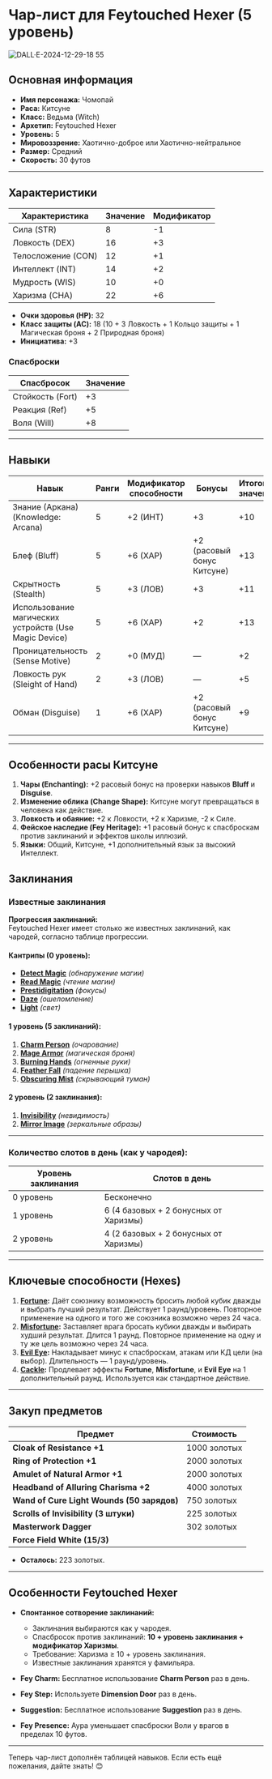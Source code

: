 # Чар-лист для Feytouched Hexer (5 уровень)

![DALL·E-2024-12-29-18 55](https://github.com/user-attachments/assets/28fc8171-2d0b-4806-844e-10dee643c6f3)

## Основная информация
- **Имя персонажа:** Чомопай  
- **Раса:** Китсуне  
- **Класс:** Ведьма (Witch)  
- **Архетип:** Feytouched Hexer  
- **Уровень:** 5  
- **Мировоззрение:** Хаотично-доброе или Хаотично-нейтральное  
- **Размер:** Средний  
- **Скорость:** 30 футов  

---

## Характеристики
| Характеристика | Значение | Модификатор |
|----------------|----------|-------------|
| Сила (STR)     | 8        | -1          |
| Ловкость (DEX) | 16       | +3          |
| Телосложение (CON) | 12    | +1          |
| Интеллект (INT)| 14       | +2          |
| Мудрость (WIS) | 10       | +0          |
| Харизма (CHA)  | 22       | +6          |

- **Очки здоровья (HP):** 32  
- **Класс защиты (AC):** 18 (10 + 3 Ловкость + 1 Кольцо защиты + 1 Магическая броня + 2 Природная броня)  
- **Инициатива:** +3  

### Спасброски
| Спасбросок     | Значение |
|----------------|----------|
| Стойкость (Fort) | +3     |
| Реакция (Ref)    | +5     |
| Воля (Will)      | +8     |

---

## Навыки
| Навык                           | Ранги | Модификатор способности | Бонусы | Итоговое значение |
|---------------------------------|-------|--------------------------|--------|-------------------|
| Знание (Аркана) (Knowledge: Arcana) | 5     | +2 (ИНТ)               | +3     | +10              |
| Блеф (Bluff)                    | 5     | +6 (ХАР)               | +2 (расовый бонус Китсуне) | +13              |
| Скрытность (Stealth)            | 5     | +3 (ЛОВ)               | +3     | +11              |
| Использование магических устройств (Use Magic Device) | 5 | +6 (ХАР) | +2 | +13              |
| Проницательность (Sense Motive) | 2     | +0 (МУД)               | —      | +2               |
| Ловкость рук (Sleight of Hand)  | 2     | +3 (ЛОВ)               | —      | +5               |
| Обман (Disguise)                | 1     | +6 (ХАР)               | +2 (расовый бонус Китсуне) | +9 |

---

## Особенности расы Китсуне
1. **Чары (Enchanting):** +2 расовый бонус на проверки навыков **Bluff** и **Disguise**.  
2. **Изменение облика (Change Shape):** Китсуне могут превращаться в человека как действие.  
3. **Ловкость и обаяние:** +2 к Ловкости, +2 к Харизме, -2 к Силе.  
4. **Фейское наследие (Fey Heritage):** +1 расовый бонус к спасброскам против заклинаний и эффектов школы иллюзий.  
5. **Языки:** Общий, Китсуне, +1 дополнительный язык за высокий Интеллект.  

## Заклинания

### Известные заклинания
**Прогрессия заклинаний:**  
Feytouched Hexer имеет столько же известных заклинаний, как чародей, согласно таблице прогрессии.

#### Кантрипы (0 уровень):
- **[Detect Magic](https://www.d20pfsrd.com/magic/all-spells/d/detect-magic/)** *(обнаружение магии)*  
- **[Read Magic](https://www.d20pfsrd.com/magic/all-spells/r/read-magic/)** *(чтение магии)*  
- **[Prestidigitation](https://www.d20pfsrd.com/magic/all-spells/p/prestidigitation/)** *(фокусы)*  
- **[Daze](https://www.d20pfsrd.com/magic/all-spells/d/daze/)** *(ошеломление)*  
- **[Light](https://www.d20pfsrd.com/magic/all-spells/l/light/)** *(свет)*  

#### 1 уровень (5 заклинаний):
1. **[Charm Person](https://www.d20pfsrd.com/magic/all-spells/c/charm-person/)** *(очарование)*
2. **[Mage Armor](https://www.d20pfsrd.com/magic/all-spells/m/mage-armor/)** *(магическая броня)*
3. **[Burning Hands](https://www.d20pfsrd.com/magic/all-spells/b/burning-hands/)** *(огненные руки)*
4. **[Feather Fall](https://www.d20pfsrd.com/magic/all-spells/f/feather-fall/)** *(падение перышка)*
5. **[Obscuring Mist](https://www.d20pfsrd.com/magic/all-spells/o/obscuring-mist/)** *(скрывающий туман)*

#### 2 уровень (2 заклинания):
1. **[Invisibility](https://www.d20pfsrd.com/magic/all-spells/i/invisibility/)** *(невидимость)*
2. **[Mirror Image](https://www.d20pfsrd.com/magic/all-spells/m/mirror-image/)** *(зеркальные образы)*

---

### Количество слотов в день (как у чародея):
| Уровень заклинания | Слотов в день |
|--------------------|---------------|
| 0 уровень          | Бесконечно    |
| 1 уровень          | 6 (4 базовых + 2 бонусных от Харизмы) |
| 2 уровень          | 4 (2 базовых + 2 бонусных от Харизмы) |

---

## Ключевые способности (Hexes)

1. **[Fortune](https://www.d20pfsrd.com/classes/base-classes/witch/hexes/hexes/common-hexes/hex-fortune-su/):** Даёт союзнику возможность бросить любой кубик дважды и выбрать лучший результат. Действует 1 раунд/уровень. Повторное применение на одного и того же союзника возможно через 24 часа.  
2. **[Misfortune](https://www.d20pfsrd.com/classes/base-classes/witch/hexes/hexes/common-hexes/hex-misfortune-su/):** Заставляет врага бросать кубики дважды и выбирать худший результат. Длится 1 раунд. Повторное применение на одну и ту же цель возможно через 24 часа.  
3. **[Evil Eye](https://www.d20pfsrd.com/classes/base-classes/witch/hexes/hexes/common-hexes/hex-evil-eye-su/):** Накладывает минус к спасброскам, атакам или КД цели (на выбор). Длительность — 1 раунд/уровень.  
4. **[Cackle](https://www.d20pfsrd.com/classes/base-classes/witch/hexes/hexes/common-hexes/hex-cackle-su/):** Продлевает эффекты **Fortune**, **Misfortune**, и **Evil Eye** на 1 дополнительный раунд. Используется как стандартное действие.  

---

## Закуп предметов
| Предмет                             | Стоимость  |
|-------------------------------------|------------|
| **Cloak of Resistance +1**          | 1000 золотых |
| **Ring of Protection +1**           | 2000 золотых |
| **Amulet of Natural Armor +1**      | 2000 золотых |
| **Headband of Alluring Charisma +2**| 4000 золотых |
| **Wand of Cure Light Wounds (50 зарядов)** | 750 золотых |
| **Scrolls of Invisibility (3 штуки)**| 225 золотых |
| **Masterwork Dagger**               | 302 золотых |
| **Force Field White (15/3)** | |

- **Осталось:** 223 золотых.  

---

## Особенности Feytouched Hexer
- **Спонтанное сотворение заклинаний:**  
  - Заклинания выбираются как у чародея.  
  - Спасбросок против заклинаний: **10 + уровень заклинания + модификатор Харизмы**.  
  - Требование: Харизма ≥ 10 + уровень заклинания.  
  - Известные заклинания хранятся у фамильяра.  

- **Fey Charm:** Бесплатное использование **Charm Person** раз в день.  
- **Fey Step:** Используете **Dimension Door** раз в день.  
- **Suggestion:** Бесплатное использование **Suggestion** раз в день.  
- **Fey Presence:** Аура уменьшает спасброски Воли у врагов в пределах 10 футов.

---

Теперь чар-лист дополнён таблицей навыков. Если есть ещё пожелания, дайте знать! 😊
